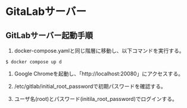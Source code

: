 # GitaLabサーバー

## GitLabサーバー起動手順

1. docker-compose.yamlと同じ階層に移動し、以下コマンドを実行する。

  ```shell
  $ docker compose up d
  ```

1. Google Chromeを起動し、「http://localhost:20080」にアクセスする。  

1. /etc/gitlab/initial_root_passwordで初期パスワードを確認する。  

1. ユーザ名(root)とパスワード(initila_root_password)でログインする。  
